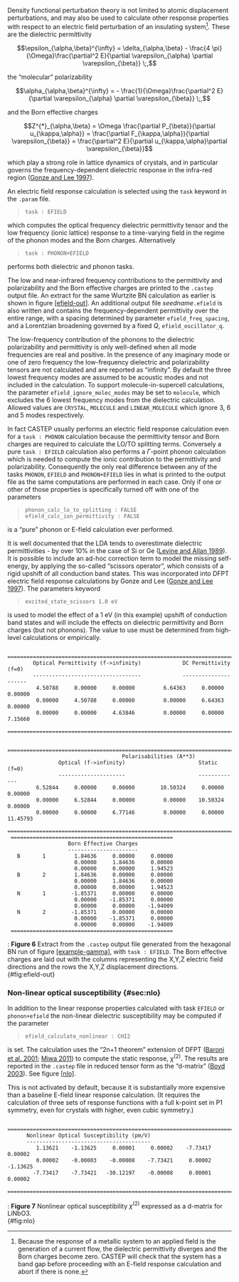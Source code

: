 
Density functional perturbation theory is not limited to atomic
displacement perturbations, and may also be used to calculate other
response properties with respect to an electric field perturbation of an
insulating system[^16]. These are the dielectric permittivity

$$\epsilon_{\alpha,\beta}^{\infty} = \delta_{\alpha,\beta} - \frac{4 \pi}{\Omega}\frac{\partial^2 E}{\partial \varepsilon_{\alpha} \partial \varepsilon_{\beta}} \;,$$

the “molecular” polarizability

$$\alpha_{\alpha,\beta}^{\infty} =  - \frac{1}{\Omega}\frac{\partial^2 E}{\partial \varepsilon_{\alpha} \partial \varepsilon_{\beta}} \;,$$

and the Born effective charges

$$Z^{*}_{\alpha,\beta} = \Omega \frac{\partial P_{\beta}}{\partial u_{\kappa,\alpha}} = \frac{\partial F_{\kappa,\alpha}}{\partial  \varepsilon_{\beta}} = 
\frac{\partial^2 E}{\partial u_{\kappa,\alpha}\partial  \varepsilon_{\beta}}$$

which play a strong role in lattice dynamics of crystals, and in
particular governs the frequency-dependent dielectric response in the
infra-red region ([Gonze and Lee 1997](Bibliography.md#ref-GonzeL97)).

An electric field response calculation is selected using the `task`
keyword in the `.param` file.

> `task : EFIELD`

which computes the optical frequency dielectric permittivity tensor and
the low frequency (ionic lattice) response to a time-varying field in
the regime of the phonon modes and the Born charges. Alternatively

> `task : PHONON+EFIELD`

performs both dielectric and phonon tasks.

The low and near-infrared frequency contributions to the permittivity
and polarizability and the Born effective charges are printed to the
`.castep` output file. An extract for the same Wurtzite BN calculation
as earlier is shown in figure [[efield-out]](Dielectric-properties.md#fig:efield-out). An
additional output file *seedname*`.efield` is also written and contains
the frequency-dependent permittivity over the entire range, with a
spacing determined by parameter `efield_freq_spacing`, and a Lorentzian
broadening governed by a fixed $Q$, `efield_oscillator_q`.

The low-frequency contribution of the phonons to the dielectric
polarizability and permittivity is only well-defined when all mode
frequencies are real and positive. In the presence of any imaginary mode
or one of zero frequency the low-frequency dielectric and polarizability
tensors are not calculated and are reported as “infinity”. By default
the three lowest frequency modes are assumed to be acoustic modes and
not included in the calculation. To support molecule-in-supercell
calculations, the parameter `efield_ignore_molec_modes` may be set to
`molecule`, which excludes the 6 lowest frequency modes from the
dielectric calculation. Allowed values are `CRYSTAL`, `MOLECULE` and
`LINEAR_MOLECULE` which ignore 3, 6 and 5 modes respectively.

In fact CASTEP usually performs an electric field response calculation
even for a `task : PHONON` calculation because the permittivity tensor
and Born charges are required to calculate the LO/TO splitting terms.
Conversely a pure `task : EFIELD` calculation also performs a
$\Gamma$-point phonon calculation which is needed to compute the ionic
contribution to the permittivity and polarizability. Consequently the
only real difference between any of the tasks `PHONON`, `EFIELD` and
`PHONON+EFIELD` lies in what is printed to the output file as the same
computations are performed in each case. Only if one or other of those
properties is specifically turned off with one of the parameters

> `phonon_calc_lo_to_splitting : FALSE`  
> `efield_calc_ion_permittivity : FALSE`

is a “pure” phonon or E-field calculation ever performed.

It is well documented that the LDA tends to overestimate dielectric
permittivities - by over 10% in the case of Si or Ge ([Levine and Allan
1989](Bibliography.md#ref-LevineA89)). It is possible to include an ad-hoc correction
term to model the missing self-energy, by applying the so-called
“scissors operator”, which consists of a rigid upshift of all conduction
band states. This was incorporated into DFPT electric field response
calculations by Gonze and Lee ([Gonze and Lee 1997](Bibliography.md#ref-GonzeL97)). The
parameters keyword

> `excited_state_scissors 1.0 eV`

is used to model the effect of a 1 eV (in this example) upshift of
conduction band states and will include the effects on dielectric
permittivity and Born charges (but not phonons). The value to use must
be determined from high-level calculations or empirically.

```
 ===============================================================================
        Optical Permittivity (f->infinity)             DC Permittivity (f=0)
        ----------------------------------             ---------------------
         4.50788     0.00000     0.00000         6.64363     0.00000     0.00000
         0.00000     4.50788     0.00000         0.00000     6.64363     0.00000
         0.00000     0.00000     4.63846         0.00000     0.00000     7.15660
 ===============================================================================
```

```
 ===============================================================================
                                    Polarisabilities (A**3)
                Optical (f->infinity)                       Static  (f=0)
                ---------------------                       -------------
         6.52844     0.00000     0.00000        10.50324     0.00000     0.00000
         0.00000     6.52844     0.00000         0.00000    10.50324     0.00000
         0.00000     0.00000     6.77146         0.00000     0.00000    11.45793
 ===============================================================================
 ===================================================
                   Born Effective Charges
                   ----------------------
   B       1         1.84636     0.00000     0.00000
                     0.00000     1.84636     0.00000
                     0.00000     0.00000     1.94523
   B       2         1.84636     0.00000     0.00000
                     0.00000     1.84636     0.00000
                     0.00000     0.00000     1.94523
   N       1        -1.85371     0.00000     0.00000
                     0.00000    -1.85371     0.00000
                     0.00000     0.00000    -1.94009
   N       2        -1.85371     0.00000     0.00000
                     0.00000    -1.85371     0.00000
                     0.00000     0.00000    -1.94009
 ===================================================
```

: **Figure 6** Extract from the `.castep` output file generated from the hexagonal BN
run of figure [[example-gamma]](Running-phonon-calculations.md#fig:example-gamma), with
`task : EFIELD`. The Born effective charges are laid out with the
columns representing the X,Y,Z electric field directions and the rows
the X,Y,Z displacement directions.     
{#fig:efield-out}

[^16]: Because the response of a metallic system to an applied field is
    the generation of a current flow, the dielectric permittivity
    diverges and the Born charges become zero. CASTEP will check that
    the system has a band gap before proceeding with an E-field response
    calculation and abort if there is none.

### Non-linear optical susceptibility {#sec:nlo}

In addition to the linear response properties calculated with task
`EFIELD` or `phonon+efield` the non-linear dielectric susceptibility may
be computed if the parameter

> `efield_calculate_nonlinear : CHI2`

is set. The calculation uses the “2n+1 theorem” extension of
DFPT ([Baroni et al. 2001](Bibliography.md#ref-BaroniDDG01); [Miwa
2011](Bibliography.md#ref-Miwa2011)) to compute the static response, $\chi^{(2)}$. The
results are reported in the `.castep` file in reduced tensor form as the
“d-matrix” ([Boyd 2003](Bibliography.md#ref-Boyd03)). See
figure [[nlo]](Dielectric-properties.md#fig:nlo).

This is not activated by default, because it is substantially more
expensive than a baseline E-field linear response calculation. (It
requires the calculation of three sets of response functions with a full
k-point set in P1 symmetry, even for crystals with higher, even cubic
symmetry.)

```
 ===========================================================================
      Nonlinear Optical Susceptibility (pm/V)
      ---------------------------------------
         1.13621    -1.13625     0.00001     0.00002    -7.73417     0.00002
         0.00002    -0.00003    -0.00008    -7.73421     0.00002    -1.13625
        -7.73417    -7.73421   -30.12197    -0.00008     0.00001     0.00002
 ===========================================================================
```

: **Figure 7** Nonlinear optical susceptibility $\chi^{(2)}$ expressed as a d-matrix
for LiNbO3.     
{#fig:nlo}

